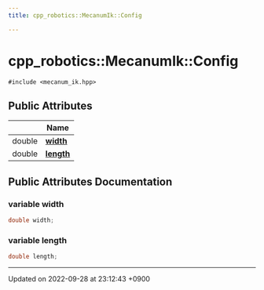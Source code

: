 ```yaml
---
title: cpp_robotics::MecanumIk::Config

---
```


# cpp_robotics::MecanumIk::Config






`#include <mecanum_ik.hpp>`

## Public Attributes

|                | Name           |
| -------------- | -------------- |
| double | **[width](/cpp_robotics/doxybook/Classes/structcpp__robotics_1_1MecanumIk_1_1Config/#variable-width)**  |
| double | **[length](/cpp_robotics/doxybook/Classes/structcpp__robotics_1_1MecanumIk_1_1Config/#variable-length)**  |

## Public Attributes Documentation

### variable width

```cpp
double width;
```


### variable length

```cpp
double length;
```


-------------------------------

Updated on 2022-09-28 at 23:12:43 +0900